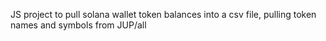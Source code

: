 JS project to pull solana wallet token balances into a csv file, pulling token names and symbols from JUP/all
